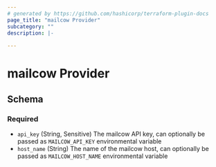 ```yaml
---
# generated by https://github.com/hashicorp/terraform-plugin-docs
page_title: "mailcow Provider"
subcategory: ""
description: |-
  
---
```


# mailcow Provider





<!-- schema generated by tfplugindocs -->
## Schema

### Required

- `api_key` (String, Sensitive) The mailcow API key, can optionally be passed as `MAILCOW_API_KEY` environmental variable
- `host_name` (String) The name of the mailcow host, can optionally be passed as `MAILCOW_HOST_NAME` environmental variable

